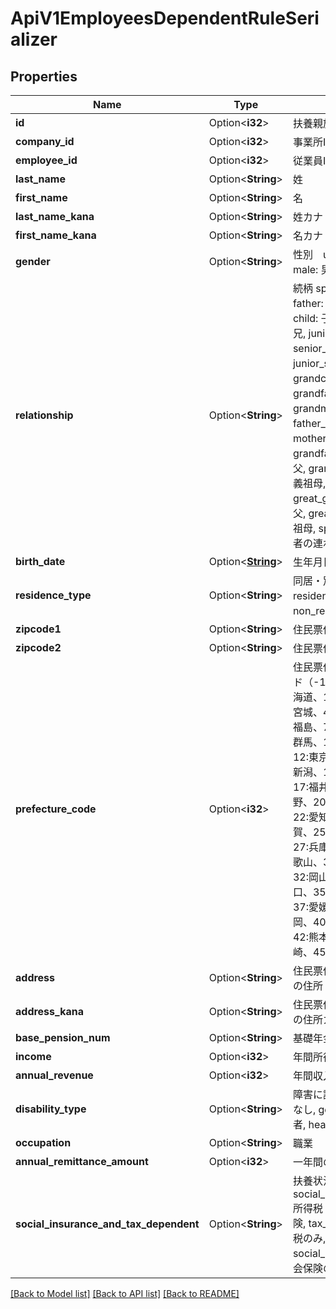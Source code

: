 # ApiV1EmployeesDependentRuleSerializer

## Properties

Name | Type | Description | Notes
------------ | ------------- | ------------- | -------------
**id** | Option<**i32**> | 扶養親族ルールID | [optional]
**company_id** | Option<**i32**> | 事業所ID | [optional]
**employee_id** | Option<**i32**> | 従業員ID | [optional]
**last_name** | Option<**String**> | 姓 | [optional]
**first_name** | Option<**String**> | 名 | [optional]
**last_name_kana** | Option<**String**> | 姓カナ | [optional]
**first_name_kana** | Option<**String**> | 名カナ | [optional]
**gender** | Option<**String**> | 性別　unselected: 未選択, male: 男性, female: 女性 | [optional]
**relationship** | Option<**String**> | 続柄 spouse: 配偶者, father: 父, mother: 母, child: 子, senior_brother: 兄, junior_brother: 弟, senior_sister: 姉, junior_sister: 妹, grandchild: 孫, grandfather: 祖父, grandmother: 祖母, father_in_law: 義父, mother_in_law: 義母, grandfather_in_law: 義祖父, grandmother_in_law: 義祖母, other: その他, great_grandfather: 曽祖父, great_grandmother: 曽祖母, spouses_child: 配偶者の連れ子 | [optional]
**birth_date** | Option<[**String**](string.md)> | 生年月日 | [optional]
**residence_type** | Option<**String**> | 同居・別居 live_in: 同居, resident: 別居(国内), non_resident: 別居(国外) | [optional]
**zipcode1** | Option<**String**> | 住民票住所の郵便番号1 | [optional]
**zipcode2** | Option<**String**> | 住民票住所の郵便番号2 | [optional]
**prefecture_code** | Option<**i32**> | 住民票住所の都道府県コード（-1: 設定しない、0: 北海道、1:青森、2:岩手、3:宮城、4:秋田、5:山形、6:福島、7:茨城、8:栃木、9:群馬、10:埼玉、11:千葉、12:東京、13:神奈川、14:新潟、15:富山、16:石川、17:福井、18:山梨、19:長野、20:岐阜、21:静岡、22:愛知、23:三重、24:滋賀、25:京都、26:大阪、27:兵庫、28:奈良、29:和歌山、30:鳥取、31:島根、32:岡山、33:広島、34:山口、35:徳島、36:香川、37:愛媛、38:高知、39:福岡、40:佐賀、41:長崎、42:熊本、43:大分、44:宮崎、45:鹿児島、46:沖縄) | [optional]
**address** | Option<**String**> | 住民票住所の市区町村以降の住所 | [optional]
**address_kana** | Option<**String**> | 住民票住所の市区町村以降の住所カナ | [optional]
**base_pension_num** | Option<**String**> | 基礎年金番号 | [optional]
**income** | Option<**i32**> | 年間所得 | [optional]
**annual_revenue** | Option<**i32**> | 年間収入 | [optional]
**disability_type** | Option<**String**> | 障害に該当するか na: 障害なし, general: 一般の障害者, heavy: 特別障害者 | [optional]
**occupation** | Option<**String**> | 職業 | [optional]
**annual_remittance_amount** | Option<**i32**> | 一年間の送金額 | [optional]
**social_insurance_and_tax_dependent** | Option<**String**> | 扶養状況 social_insurance_and_tax: 所得税・住民税と社会保険, tax_only: 所得税・住民税のみ, social_insurance_only: 社会保険のみ | [optional]

[[Back to Model list]](../README.md#documentation-for-models) [[Back to API list]](../README.md#documentation-for-api-endpoints) [[Back to README]](../README.md)


